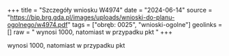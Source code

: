 +++
title = "Szczegóły wniosku W4974"
date = "2024-06-14"
source = "https://bip.brg.gda.pl/images/uploads/wnioski-do-planu-ogolnego/w4974.pdf"
tags = ["obręb: 0025", "wnioski-ogolne"]
geolinks = []
raw = " wynosi 1000, natomiast w przypadku pkt "
+++

 wynosi 1000, natomiast w przypadku pkt 


